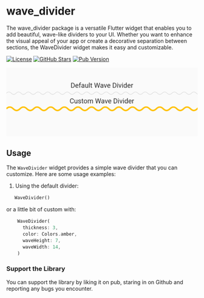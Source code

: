 # wave_divider

The wave_divider package is a versatile Flutter widget that enables you to add beautiful, wave-like dividers to your UI. Whether you want to enhance the visual appeal of your app or create a decorative separation between sections, the WaveDivider widget makes it easy and customizable.

[![License](https://img.shields.io/badge/License-MIT-green)](LICENSE)
[![GitHub Stars](https://img.shields.io/github/stars/tranhuudang/wave_divider?style=flat&logo=github&colorB=green&label=stars)](https://github.com/tranhuudang/wave_divider/stargazers)
[![Pub Version](https://img.shields.io/pub/v/wave_divider.svg)](https://pub.dev/packages/wave_divider/)

![Screenshot](https://github.com/tranhuudang/wave_divider/blob/master/example/assets/screenshot_1.png?raw=true)

## Usage

The `WaveDivider` widget provides a simple wave divider that you can customize. Here are some usage examples:

1. Using the default divider:
```dart
   WaveDivider()
```

   or a little bit of custom with:
```dart 
    WaveDivider(
      thickness: 3,
      color: Colors.amber,
      waveHeight: 7,
      waveWidth: 14,
    )
```

### Support the Library

You can support the library by liking it on pub, staring in on Github and reporting any bugs you
encounter.